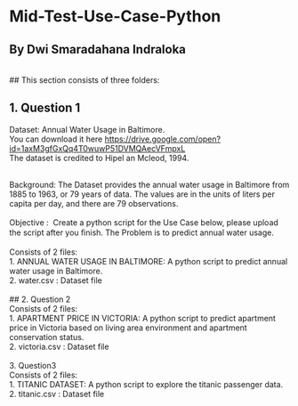 # Mid-Test-Use-Case-Python
## By Dwi Smaradahana Indraloka
<br>
## This section consists of three folders:

## 1. Question 1
Dataset: Annual Water Usage in Baltimore.
<br>
You can download it here https://drive.google.com/open?id=1axM3gfGxQq4T0wuwP51DVMQAecVFmpxL
<br>
The dataset is credited to Hipel an Mcleod, 1994.
<br>

<br>
Background: The Dataset provides the annual water usage in Baltimore from 1885 to 1963, or 79 years of data. The values are in the units of liters per capita per day, and there are 79 observations.
<br>

<br>
Objective :  Create a python script for the Use Case below, please upload the script after you ﬁnish. The Problem is to predict annual water usage.
<br>

<br>
Consists of 2 files:
<br>
1. ANNUAL WATER USAGE IN BALTIMORE: A python script to predict annual water usage in Baltimore.
<br>
2. water.csv : Dataset file
<br>

<br>
## 2. Question 2
<br>
Consists of 2 files:
<br>
1. APARTMENT PRICE IN VICTORIA: A python script to predict apartment price in Victoria based on living
area environment and apartment conservation status.
<br>
2. victoria.csv : Dataset file
<br>
<br>
3. Question3
<br>
Consists of 2 files:
<br>
1. TITANIC DATASET: A python script to explore the titanic passenger data.
<br>
2. titanic.csv : Dataset file
